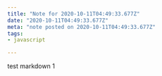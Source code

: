 ```yaml
---
title: "Note for 2020-10-11T04:49:33.677Z"
date: "2020-10-11T04:49:33.677Z"
meta: "note posted on 2020-10-11T04:49:33.677Z"
tags:
- javascript

---
```

test markdown 1

